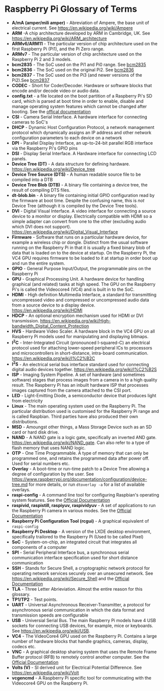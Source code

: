 # Raspberry Pi Glossary of Terms

- **A/mA (amper/mili amper)** - Abreviation of Ampere, the base unit of electrical current. See https://en.wikipedia.org/wiki/Ampere
- **ARM** -A chip architecture developed by ARM in Cambridge, UK. See https://en.wikipedia.org/wiki/ARM_architecture
- **ARMv6/ARM11** - The particular version of chip architecture used on the first Raspberry Pi (Pi1), and the Pi Zero range.
- **ARMv7** - The particular version of chip architecture used on the Raspberry Pi 2 and 3 models.
- **bcm2835** - The SoC used on the Pi1 and Pi0 range. See [bcm2835](https://www.raspberrypi.org/documentation/hardware/raspberrypi/bcm2835/README.md)
- **bcm2836** - The SoC used on the original Pi2. See [bcm2836](https://www.raspberrypi.org/documentation/hardware/raspberrypi/bcm2836/README.md)
- **bcm2837** - The SoC used on the Pi3 (and newer versions of the Pi2).See [bcm2837](https://www.raspberrypi.org/documentation/hardware/raspberrypi/bcm2837/README.md)
- **CODEC** - Short for Coder/Decoder. Hardware or software blocks that encode and/or decode video or audio data.
- **config.txt** - a file located on the boot partition of a Raspberry Pi's SD card, which is parsed at boot time in order to enable, disable and manage operating system features which cannot be changed after booting. See the [offical documentation](https://www.raspberrypi.org/documentation/configuration/config-txt/README.md)
- **CSI** - Camera Serial Interface. A hardware interface for connecting cameras to SoC's 
- **DHCP** - Dynamic Host Configuration Protocol, a network management protocol which dynamically assigns an IP address and other network configuration parameters to each device on a network
- **DPI** - Parallel Display Interface, an up-to-24-bit parallel RGB interface via the Raspberry Pi's GPIO pins
- **DSI** - Display Serial Interface. A Hardware interface for connecting LCD panels.
- **Device Tree (DT)** - A data structure for defining hardware. https://en.wikipedia.org/wiki/Device_tree
- **Device Tree Source (DTS)** - A human readable source file to be compiled into a DTB
- **Device Tree Blob (DTB)** - A binary file containing a device tree, the result of compiling DTS files.
- **dt-blob.bin** - A binary file containing initial GPIO configuration read by the firmware at boot time. Despite the confusing name, this is _not_ Device Tree (although it is compiled by the Device Tree tools).
- **DVI** - Digital Visual Interface. A video interface for connecting a source device to a monitor or display. Electrically compatible with HDMI so a simple adapter can convert from one to the other (excluding audio which DVI does not support). https://en.wikipedia.org/wiki/Digital_Visual_Interface
- **Firmware** - Software that runs on a particular hardware device, for example a wireless chip or dongle. Distinct from the usual software running on the Raspberry Pi in that it is usually a fixed binary blob of data that is loaded on to the device at startup. On the Raspberry Pi, the VC4 GPU requires firmware to be loaded to it at startup in order boot up and run the entire system.
- **GPIO** - General Purpose Input/Output, the programmable pins on the Raspberry Pi
- **GPU** - Graphical Processing Unit. A hardware device for handling graphical (and related) tasks at high speed. The GPU on the Raspberry Pi's is called the Videocore4 (VC4) and is built in to the SoC.
- **HDMI** - High definition Multimedia Interface, a standard for transmitting uncompressed video and compressed or uncompressed audio data from a source device to a display device. https://en.wikipedia.org/wiki/HDMI
- **HDCP** - An optional encryption mechanism used for HDMI or DVI transmission. https://en.wikipedia.org/wiki/High-bandwidth_Digital_Content_Protection
- **HVS** - Hardware Video Scaler. A hardware block in the VC4 GPU on all Raspberry Pi models used for manipulating and displaying bitmaps.
- **I<sup>2</sup>C** - Inter-Integrated Circuit (pronounced I-squared-C) an electrical protocol used for attaching lower-speed peripheral ICs to processors and microcontrollers in short-distance, intra-board communication. https://en.wikipedia.org/wiki/I%C2%B2C
- **I<sup>2</sup>S** - An electrical serial bus interface standard used for connecting digital audio devices together. https://en.wikipedia.org/wiki/I%C2%B2S
- **ISP** - Imaging System Pipeline. A set of hardware (and sometimes software) stages that process images from a camera in to a high quality result. The Raspberry Pi has an inbuilt hardware ISP that processes images captured from the camera attached to the CSI port.
- **LED** - Light-Emitting Diode, a semiconductor device that produces light from electricity
- **Linux** - The main operating system used on the Raspberry Pi. The particular distribution used is customised for the Raspberry Pi range and is called Raspbian. Third parties have also produced their own distributions.
- **MSD** - Amoungst other things, a Mass Storage Device such as an SD card or hard disk drive.
- **NAND** - A NAND gate is a logic gate, specifically an inverted AND gate. https://en.wikipedia.org/wiki/NAND_gate. Can also refer to a type of flash memory that uses NAND logic.
- **OTP** - One Time Programmable. A type of memory that can only be programmed one, and retains the programmed data after power off. Used for serial numbers etc.
- **Overlay** - A boot-time or run-time patch to a Device Tree allowing a degree of configuration by the user. See https://www.raspberrypi.org/documentation/configuration/device-tree.md for more details, or run `dtoverlay -a` for a list of available overlays.
- **raspi-config** - A command line tool for configuring Raspbian's operating system features. See the [Official Documentation](https://www.raspberrypi.org/documentation/configuration/raspi-config.md)
- **raspivid, raspistill, raspiyuv, raspividyuv** - A set of applications to run the Raspberry Pi camera in various modes. See the [Official Documentation](https://www.raspberrypi.org/documentation/raspbian/applications/camera.md)
- **Raspberry Pi Configuration Tool (rcgui)** - A graphical equivalent of `raspi-config`
- **Raspberry Pi Desktop** - A version of the LXDE desktop environment, specifically trailored to the Raspberry Pi (Used to be called Pixel)
- **SoC** - System-on-chip, an integrated circuit that integrates all components of a computer
- **SPI** - Serial Peripheral Interface bus, a synchronous serial communication interface specification used for short distance communication
- **SSH** - Stands for Secure Shell, a cryptographic network protocol for operating network services securely over an unsecured network. See https://en.wikipedia.org/wiki/Secure_Shell and the [Official Documentation](https://www.raspberrypi.org/documentation/remote-access/ssh/README.md)
- **TLA** - Three Letter Abrieviation. Almost the entire reason for this glossary.
- **TP1/TP2** - Test points.
- **UART** - Universal Asynchronous Receiver-Transmitter, a protocol for asynchronous serial communication in which the data format and transmission speeds are configurable
- **USB** - Universial Serial Bus. The main Raspberry Pi models have 4 USB sockets for connecting USB devices, for example, mice or keyboards. See https://en.wikipedia.org/wiki/USB.
- **VC4** - The VideoCore4 GPU used on the Raspberry Pi. Contains a large number of hardware blocks that handle graphics, cameras, display, codecs etc.
- **VNC** - A graphical desktop sharing system that uses the Remote Frame Buffer protocol (RFB) to remotely control another computer. See the [Official Documentation](https://www.raspberrypi.org/documentation/remote-access/vnc/README.md)
- **Volts (V)** - SI derived unit for Electrical Potential Difference. See https://en.wikipedia.org/wiki/Volt
- **vcgencmd** - A Raspberry Pi specific tool for communicating with the Videocore4 GPU on the Raspberry Pi.
